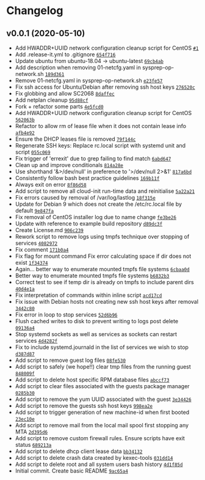 # Changelog

## v0.0.1 (2020-05-10)

- Add HWADDR+UUID network configuration cleanup script for CentOS [`#1`](https://github.com/ruzickap/packer-virt-sysprep/pull/1)
- Add .release-it.yml to .gitignore [`654f716`](https://github.com/ruzickap/packer-virt-sysprep/commit/654f7164e6ef68ee940a9fa015e336dab0aaa8ef)
- Update ubuntu from ubuntu-18.04 -&gt; ubuntu-latest [`69cb4ab`](https://github.com/ruzickap/packer-virt-sysprep/commit/69cb4ab31df607be107f8ee3c2e078258df5b45f)
- Add description when removing 01-netcfg.yaml in sysprep-op-network.sh [`189d361`](https://github.com/ruzickap/packer-virt-sysprep/commit/189d361f1c8b97fbd9e94711b0a5290379c13d8f)
- Remove 01-netcfg.yaml in sysprep-op-network.sh [`e23fe57`](https://github.com/ruzickap/packer-virt-sysprep/commit/e23fe5778ac9fe678df1852c4893c8a7681a30a1)
- Fix ssh access for Ubuntu/Debian after removing ssh host keys [`276520c`](https://github.com/ruzickap/packer-virt-sysprep/commit/276520c52bf713d0ea350325304647ba39149d9a)
- Fix globbing and allow SC2068 [`8daffec`](https://github.com/ruzickap/packer-virt-sysprep/commit/8daffecbfdadecb56e9ce94fee4afd0070343996)
- Add netplan cleanup [`95d88cf`](https://github.com/ruzickap/packer-virt-sysprep/commit/95d88cfbedbd702391d95d6daeb2d83a37be77b5)
- Fork + refactor some parts [`4e5fcd0`](https://github.com/ruzickap/packer-virt-sysprep/commit/4e5fcd00ce25c196a8b8128bc20f41614516ffa4)
- Add HWADDR+UUID network configuration cleanup script for CentOS [`562063b`](https://github.com/ruzickap/packer-virt-sysprep/commit/562063b3174627e75317a5e18db0eb2fc37b0d31)
- Refactor to allow rm of lease file when it does not contain lease info [`afb4e92`](https://github.com/ruzickap/packer-virt-sysprep/commit/afb4e929f338e06e1909dc7612b8b7a4b952250b)
- Ensure the DHCP leases file is removed [`79f144c`](https://github.com/ruzickap/packer-virt-sysprep/commit/79f144c23810f85f9f11196d5af5435f6620c2e8)
- Regenerate SSH keys: Replace rc.local script with systemd unit and script [`055c069`](https://github.com/ruzickap/packer-virt-sysprep/commit/055c069a416cb8a78538551c48314f6212d1a392)
- Fix trigger of 'errexit' due to grep failing to find match [`6abd647`](https://github.com/ruzickap/packer-virt-sysprep/commit/6abd647d4b6b96c895d616cc4a0915059d6db810)
- Clean up and improve conditionals [`814a28e`](https://github.com/ruzickap/packer-virt-sysprep/commit/814a28e253edbf0fc20060b008e58ceda322b9f3)
- Use shorthand '&&gt;/dev/null' in preference to '&gt;/dev/null 2&gt;&1' [`817a6bd`](https://github.com/ruzickap/packer-virt-sysprep/commit/817a6bdb50475fd7d3b7f4edc6fa9d4ea79785a7)
- Consistently follow bash best practice guidelines [`169b11f`](https://github.com/ruzickap/packer-virt-sysprep/commit/169b11f27a55ee428fbbab15b7fe1372098f447e)
- Always exit on error [`8f86d58`](https://github.com/ruzickap/packer-virt-sysprep/commit/8f86d5887df53da7f0294ed8f70c35cc247f9406)
- Add script to remove all cloud-init run-time data and reinitialise [`5a22a21`](https://github.com/ruzickap/packer-virt-sysprep/commit/5a22a218f7bbf9eef49a3d666cc7711be367a55d)
- Fix errors caused by removal of /var/log/lastlog [`18f315e`](https://github.com/ruzickap/packer-virt-sysprep/commit/18f315e9a3865b6f90a5b47e670c5596db08f4d0)
- Update for Debian 9 which does not create the /etc/rc.local file by default [`9e847fa`](https://github.com/ruzickap/packer-virt-sysprep/commit/9e847fa7528997db1997aa89de60be9456185790)
- Fix removal of CentOS installer log due to name change [`fe3be26`](https://github.com/ruzickap/packer-virt-sysprep/commit/fe3be267eaa06d88668ae82eae75eb0d2ac48656)
- Update with reference to example build repository [`d89dc3f`](https://github.com/ruzickap/packer-virt-sysprep/commit/d89dc3fabf866f6505d78cc620018e6c01ced74d)
- Create License.md [`906c239`](https://github.com/ruzickap/packer-virt-sysprep/commit/906c23940c13c04ecdc339d44cfd51e1a5a2f81f)
- Rework script to remove logs using tmpfs technique over stopping of services [`4082972`](https://github.com/ruzickap/packer-virt-sysprep/commit/4082972c7e1272c74a88e98fa45aec6af7d09a4d)
- Fix comment [`171b0a4`](https://github.com/ruzickap/packer-virt-sysprep/commit/171b0a405c869561816d0f19fddae1bd099eabaa)
- Fix flag for mount command Fix error calculating space if dir does not exist [`1f34374`](https://github.com/ruzickap/packer-virt-sysprep/commit/1f343741599c305f05abebbb1b81304dd98d9726)
- Again... better way to enumerate mounted tmpfs file systems [`6cbaa0d`](https://github.com/ruzickap/packer-virt-sysprep/commit/6cbaa0dd161dba10b6204801837498cb64368954)
- Better way to enumerate mounted tmpfs file systems [`b6832b3`](https://github.com/ruzickap/packer-virt-sysprep/commit/b6832b3d50848d7f3f07ffcd5ba4913b17efd0c8)
- Correct test to see if temp dir is already on tmpfs to include parent dirs [`40d4e1a`](https://github.com/ruzickap/packer-virt-sysprep/commit/40d4e1a3f7252262c1be4fc8f5165b9f88562509)
- Fix interpretation of commands within inline script [`acd17cd`](https://github.com/ruzickap/packer-virt-sysprep/commit/acd17cd364c1e46feaa47312b048174da55abbb3)
- Fix issue with Debian hosts not creating new ssh host keys after removal [`3442c80`](https://github.com/ruzickap/packer-virt-sysprep/commit/3442c80d831d900a48cfe2015b36d11ecafd5a61)
- Fix error in loop to stop services [`52d6b96`](https://github.com/ruzickap/packer-virt-sysprep/commit/52d6b9672aa9e496c288ec744b97fdc9920644b0)
- Flush cached writes to disk to prevent writing to logs post delete [`09136a4`](https://github.com/ruzickap/packer-virt-sysprep/commit/09136a423dde4e42f747d1f9629a92df055e93a1)
- Stop systemd sockets as well as services as sockets can restart services [`4d4282f`](https://github.com/ruzickap/packer-virt-sysprep/commit/4d4282f6b91d94e70f0ea8aba7a65f4e336bf69f)
- Fix to include systemd.journald in the list of services we wish to stop [`d387d87`](https://github.com/ruzickap/packer-virt-sysprep/commit/d387d87fe0fc390eb1dca3ba1712f4bf8e8536c6)
- Add script to remove guest log files [`08fe530`](https://github.com/ruzickap/packer-virt-sysprep/commit/08fe530a09e364133a200a40f95cb2525a036d73)
- Add script to safely (we hope!!) clear tmp files from the running guest [`848009f`](https://github.com/ruzickap/packer-virt-sysprep/commit/848009f9ff77683744c2867da09bb35fee0301ca)
- Add script to delete host specific RPM database files [`abccf73`](https://github.com/ruzickap/packer-virt-sysprep/commit/abccf73e25be6bc4c2627619d607aa93866064f0)
- Add script to clear files associated with the guests package manager [`0285b30`](https://github.com/ruzickap/packer-virt-sysprep/commit/0285b309a74b4fb5340fc5f2a697f0c98c78c887)
- Add script to remove the yum UUID associated with the guest [`3e34426`](https://github.com/ruzickap/packer-virt-sysprep/commit/3e34426c4a2ba10415c4a247c4fbefc601512fe3)
- Add script to remove the guests ssh host keys [`998ea2e`](https://github.com/ruzickap/packer-virt-sysprep/commit/998ea2e31f198d62eba1e49ff95c15552fcaa5d2)
- Add script to trigger generation of new machine-id when first booted [`23ec10e`](https://github.com/ruzickap/packer-virt-sysprep/commit/23ec10e70236c8bade2a2b87ea70a359de7b4d09)
- Add script to remove mail from the local mail spool first stopping any MTA [`2d395d6`](https://github.com/ruzickap/packer-virt-sysprep/commit/2d395d646355d3c8fa489071b2f75c2769b55472)
- Add script to remove custom firewall rules. Ensure scripts have exit status [`689213a`](https://github.com/ruzickap/packer-virt-sysprep/commit/689213ac69fa8665f5de87b4a6b91541bba0d2bb)
- Add script to delete dhcp client lease data [`bb34132`](https://github.com/ruzickap/packer-virt-sysprep/commit/bb341325768522abb097be07662194c13d5f3e17)
- Add script to delete crash data created by kexec-tools [`031dd14`](https://github.com/ruzickap/packer-virt-sysprep/commit/031dd14a4702b2eeab3556698c55785985792037)
- Add script to delete root and all system users bash history [`4d1f85d`](https://github.com/ruzickap/packer-virt-sysprep/commit/4d1f85d7364bb741136fc2f60e7e3fd19e3b0caa)
- Initial commit. Create basic README [`9ac65a4`](https://github.com/ruzickap/packer-virt-sysprep/commit/9ac65a4d606dc5fe820cd8f9c2708f0e168e1c2d)
